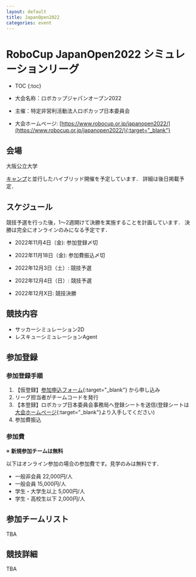 ```yaml
---
layout: default
title: JapanOpen2022
categories: event
---
```


# RoboCup JapanOpen2022 シミュレーションリーグ

- TOC
{:toc}


- 大会名称：ロボカップジャパンオープン2022
- 主催：特定非営利活動法人ロボカップ日本委員会
- 大会ホームページ: [https://www.robocup.or.jp/japanopen2022/](https://www.robocup.or.jp/japanopen2022/){:target="_blank"}

## 会場

大阪公立大学

[キャンプ](camp)と並行したハイブリッド開催を予定しています．
詳細は後日掲載予定．

## スケジュール

競技予選を行った後，1〜2週開けて決勝を実施することを計画しています．
決勝は完全にオンラインのみになる予定です．

- 2022年11月4日（金): 参加登録〆切
- 2022年11月18日（金): 参加費振込〆切

- 2022年12月3日（土）: 競技予選
- 2022年12月4日（日）: 競技予選
- 2022年12月X日: 競技決勝


## 競技内容

- サッカーシミュレーション2D
- レスキューシミュレーションAgent


## 参加登録

### 参加登録手順

  1. 【仮登録】[参加申込フォーム](https://forms.gle/84TsjKeQ3KsJt5Qk6){:target="_blank"} から申し込み
  1. リーグ担当者がチームコードを発行
  1. 【本登録】ロボカップ日本委員会事務局へ登録シートを送信(登録シートは[大会ホームページ](https://www.robocup.or.jp/japanopen2022/){:target="_blank"}より入手してください)
  1. 参加費振込

### 参加費

※ **新規参加チームは無料**

以下はオンライン参加の場合の参加費です。見学のみは無料です．
 - 一般非会員 22,000円/人
 - 一般会員 15,000円/人
 - 学生・大学生以上 5,000円/人
 - 学生・高校生以下 2,000円/人




## 参加チームリスト

TBA

## 競技詳細

TBA
